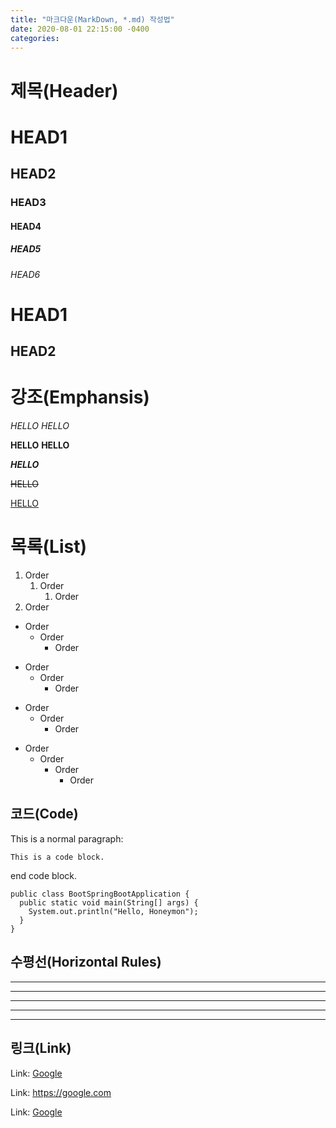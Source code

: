```yaml
---
title: "마크다운(MarkDown, *.md) 작성법"
date: 2020-08-01 22:15:00 -0400
categories:
---
```


# 제목(Header)
   
   
   
   
   
   
   
   
# HEAD1
## HEAD2
### HEAD3
#### HEAD4
##### HEAD5
###### HEAD6

HEAD1
=====
HEAD2
------   


# 강조(Emphansis)

*HELLO* _HELLO_

**HELLO** __HELLO__

**_HELLO_**

~~HELLO~~

<u>HELLO</u>

   
# 목록(List)

1. Order
    1. Order
        1. Order
1. Order

- Order
    - Order
        - Order
* Order
    * Order
        * Order
+ Order
    + Order
        + Order
* Order
    - Order
        + Order
            + Order


## 코드(Code)

This is a normal paragraph:

    This is a code block.
    
end code block.

```
public class BootSpringBootApplication {
  public static void main(String[] args) {
    System.out.println("Hello, Honeymon");
  }
}
```


## 수평선(Horizontal Rules)

* * *

***

*****

- - -

---------------------------------------


## 링크(Link)

Link: [Google][google-link]

[google-link]: https://google.com

Link: <https://google.com>

Link: [Google](https://google.com)
